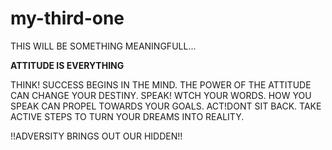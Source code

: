 # my-third-one
THIS WILL BE SOMETHING MEANINGFULL...

****ATTITUDE   IS   EVERYTHING****

 THINK! SUCCESS  BEGINS  IN  THE  MIND. THE  POWER  OF  THE  ATTITUDE  CAN  CHANGE  YOUR  DESTINY.
 SPEAK! WTCH  YOUR  WORDS. HOW  YOU  SPEAK  CAN  PROPEL  TOWARDS  YOUR  GOALS.
 ACT!DONT  SIT  BACK. TAKE  ACTIVE  STEPS  TO  TURN  YOUR  DREAMS  INTO  REALITY.

!!ADVERSITY BRINGS OUT OUR HIDDEN!!
